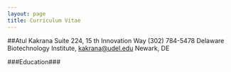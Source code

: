 ```yaml
---
layout: page
title: Curriculum Vitae
---
```


##Atul Kakrana
Suite 224, 15 th Innovation Way
(302) 784-5478
Delaware Biotechnology Institute,
kakrana@udel.edu
Newark, DE

###Education###
